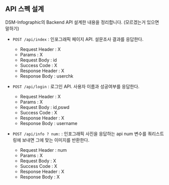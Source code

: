 ## API 스펙 설계

DSM-Infographic의 Backend API 설계한 내용을 정리합니다.
(모르겠는거 있으면 말하기)

- `POST /api/index` : 인포그래픽 페이지 API. 설문조사 결과를 응답한다.
  - Request Header : X
  - Params : X
  - Request Body : id
  - Success Code : X
  - Response Header : X
  - Response Body : userchk


- `POST /api/login` : 로그인 API. 사용자 이름과 성공여부를 응답한다.
  - Request Header : X
  - Params : X
  - Request Body : id,pswd
  - Success Code : X
  - Response Header : X
  - Response Body : username

  
- `POST /api/info ? num:` : 인포그래픽 사진을 응답하는 api num 변수를                                   쿼리스트링에 보내면 그에 맞는 이미지를 반환한다.
  - Request Header : num
  - Params : X
  - Request Body : X
  - Success Code : X
  - Response Header : X
  - Response Body : X